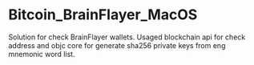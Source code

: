 # Bitcoin_BrainFlayer_MacOS
Solution for check BrainFlayer wallets. Usaged blockchain api for check address and objc core for generate sha256 private keys from eng mnemonic word list.
